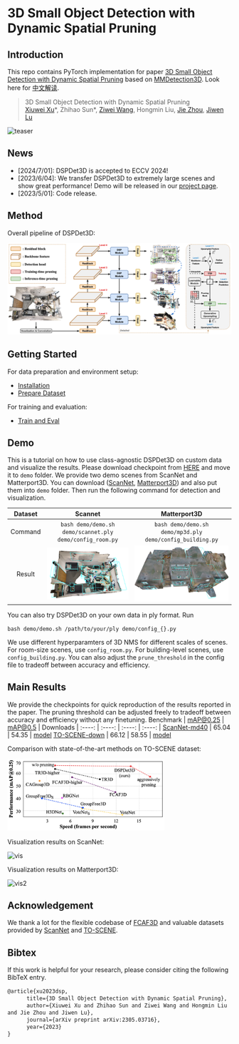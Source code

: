 # 3D Small Object Detection with Dynamic Spatial Pruning

## Introduction

This repo contains PyTorch implementation for paper [3D Small Object Detection with Dynamic Spatial Pruning](https://arxiv.org/abs/2305.03716) based on [MMDetection3D](https://github.com/open-mmlab/mmdetection3d). Look here for [中文解读](https://zhuanlan.zhihu.com/p/714402773).

> 3D Small Object Detection with Dynamic Spatial Pruning  
> [Xiuwei Xu](https://xuxw98.github.io/)*, Zhihao Sun\*, [Ziwei Wang](https://ziweiwangthu.github.io/), Hongmin Liu, [Jie Zhou](https://scholar.google.com/citations?user=6a79aPwAAAAJ&hl=en&authuser=1), [Jiwen Lu](http://ivg.au.tsinghua.edu.cn/Jiwen_Lu/)
>

![teaser](./images/teaser2.png)

## News
- [2024/7/01]: DSPDet3D is accepted to ECCV 2024!
- [2023/6/04]: We transfer DSPDet3D to extremely large scenes and show great performance! Demo will be released in our [project page](https://xuxw98.github.io/DSPDet3D/).
- [2023/5/01]: Code release.

## Method
Overall pipeline of DSPDet3D:

![overview](./images/pipeline.png)


## Getting Started
For data preparation and environment setup:
- [Installation](docs/install.md) 
- [Prepare Dataset](docs/data.md)

For training and evaluation:
- [Train and Eval](docs/run.md)


## Demo
This is a tutorial on how to use class-agnostic DSPDet3D on custom data and visualize the results. Please download checkpoint from [HERE](https://cloud.tsinghua.edu.cn/f/96549c23580b478a9c64/?dl=1) and move it to `demo` folder.
We provide two demo scenes from ScanNet and Matterport3D. You can download ([ScanNet](https://cloud.tsinghua.edu.cn/f/12fad2697c1644769187/?dl=1), [Matterport3D](https://cloud.tsinghua.edu.cn/f/f6c1446c0e1a437b9b2c/?dl=1)) and also put them into `demo` folder. 
Then run the following command for detection and visualization.

| Dataset  | Scannet                  | Matterport3D                  |
|:--------:|:------------------------:|:-------------------------:|
| Command  | `bash demo/demo.sh demo/scannet.ply demo/config_room.py` | `bash demo/demo.sh demo/mp3d.ply demo/config_building.py` |
| Result   | ![vis](./images/demo_vis1.png)    | ![vis2](./images/demo_vis2.png)    |

You can also try DSPDet3D on your own data in ply format. Run
```
bash demo/demo.sh /path/to/your/ply demo/config_{}.py
```
We use different hyperparamters of 3D NMS for different scales of scenes. For room-size scenes, use `config_room.py`. For building-level scenes, use `config_building.py`. You can also adjust the `prune_threshold` in the config file to tradeoff between accuracy and efficiency.


## Main Results
We provide the checkpoints for quick reproduction of the results reported in the paper. The pruning threshold can be adjusted freely to tradeoff between accuracy and efficiency without any finetuning.
 Benchmark | mAP@0.25 | mAP@0.5 | Downloads |
 :----: | :----: | :----: | :----: |
 [ScanNet-md40](https://github.com/wyf-ACCEPT/BackToReality) | 65.04 | 54.35 | [model](https://cloud.tsinghua.edu.cn/f/bd49db94cb7548beba63/?dl=1)
 [TO-SCENE-down](https://github.com/GAP-LAB-CUHK-SZ/TO-Scene) | 66.12 | 58.55 | [model](https://cloud.tsinghua.edu.cn/f/0e425d5d053b46c18b73/?dl=1)

Comparison with state-of-the-art methods on TO-SCENE dataset:

<p align="left"><img src="./images/teaser.png" alt="drawing" width="70%"/></p>

Visualization results on ScanNet:

![vis](./images/vis.png)

Visualization results on Matterport3D:

![vis2](./images/vis2.png)


## Acknowledgement
We thank a lot for the flexible codebase of [FCAF3D](https://github.com/SamsungLabs/fcaf3d) and valuable datasets provided by [ScanNet](https://github.com/ScanNet/ScanNet) and [TO-SCENE](https://github.com/GAP-LAB-CUHK-SZ/TO-Scene).


## Bibtex
If this work is helpful for your research, please consider citing the following BibTeX entry.

```
@article{xu2023dsp, 
      title={3D Small Object Detection with Dynamic Spatial Pruning}, 
      author={Xiuwei Xu and Zhihao Sun and Ziwei Wang and Hongmin Liu and Jie Zhou and Jiwen Lu},
      journal={arXiv preprint arXiv:2305.03716},
      year={2023}
}
```

